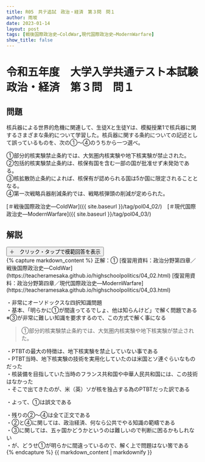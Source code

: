 ```yaml
---
title: R05　共テ追試　政治・経済　第３問　問１
author: 雨坂
date: 2023-01-14
layout: post
tags: [戦後国際政治史―ColdWar,現代国際政治史―ModernWarfare]
show_title: false
---
```

  
# 令和五年度　大学入学共通テスト本試験　政治・経済　第３問　問１  
  
## 問題  
核兵器による世界的危機に関連して、生徒Xと生徒Yは、模擬授業1で核兵器に関するさまざまな条約について学習した。核兵器に関する条約についての記述として誤っているものを、次の①～④のうちから一つ選べ。  
  
①部分的核実験禁止条約では、大気圏内核実験や地下核実験が禁止された。  
②包括的核実験禁止条約は、核保有国を含む一部の国が批准せず未発効である。  
③核拡散防止条約によれば、核保有が認められる国は5か国に限定されることとなる。  
④第一次戦略兵器削減条約では、戦略核弾頭の削減が定められた。  
  
[＃戦後国際政治史―ColdWar]({{ site.baseurl }}/tag/pol04_02/)　[＃現代国際政治史―ModernWarfare]({{ site.baseurl }}/tag/pol04_03/)  
  
## 解説  
<div class="collapsible">
  <button class="collapsible-button">＋　クリック・タップで模範回答を表示</button>
  <div class="collapsible-content">
    {% capture markdown_content %}
正解：①  
[復習用資料：政治分野第四章／戦後国際政治史―ColdWar](https://teacheramesaka.github.io/highschoolpolitics/04_02.html)  
[復習用資料：政治分野第四章／現代国際政治史―ModernWarfare](https://teacheramesaka.github.io/highschoolpolitics/04_03.html)  
  
・非常にオーソドックスな四択知識問題  
・基本、「明らかに①が間違ってるでしょ、他は知らんけど」で解く問題である  
※③が非常に難しい知識を要求するので、この方式で解く事になる  
  
>①部分的核実験禁止条約では、大気圏内核実験や地下核実験が禁止された。  
  
・PTBTの最大の特徴は、地下核実験を禁止していない事である  
・PTBT当時、地下核実験の技術を実用化していたのは米国とソ連ぐらいなものだった  
・核装備を目指していた当時のフランス共和国や中華人民共和国には、この技術はなかった  
・そこで出てきたのが、米（英）ソが核を独占する為のPTBTだった訳である  
  
・よって、①は誤文である  
  
・残りの②～④は全て正文である  
・②と④に関しては、政治経済、何なら公共でやる知識の範疇である  
・③に関しては、五ヶ国かどうかというのは難しいので判断に困るかもしれない  
・が、どうせ①が明らかに間違っているので、解く上で問題はない筈である  
    {% endcapture %}
    {{ markdown_content | markdownify }}
  </div>
</div>